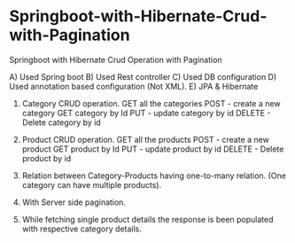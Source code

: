# Springboot-with-Hibernate-Crud-with-Pagination
Springboot with Hibernate Crud Operation with Pagination 

A) Used Spring boot
B) Used Rest controller
C) Used DB configuration
D) Used annotation based configuration (Not XML).
E) JPA & Hibernate

1) Category CRUD operation.
  GET all the categories
  POST - create a new category
  GET category by Id
  PUT - update category by id
  DELETE - Delete category by id

2) Product CRUD operation.
  GET all the products
  POST - create a new product
  GET product by Id
  PUT - update product by id
  DELETE - Delete product by id

3) Relation between Category-Products having one-to-many relation. (One category can have multiple products).
4) With Server side pagination.
5) While fetching single product details the response is been populated with respective category details.
